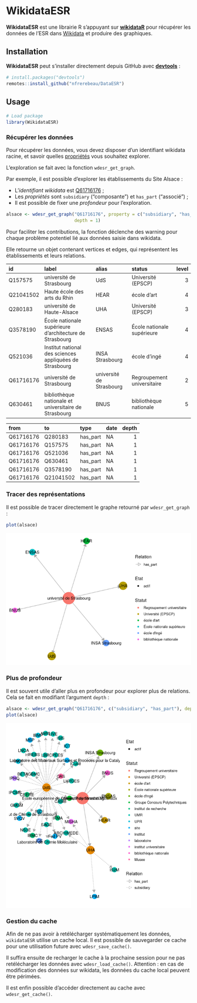 
<!-- README.md is generated from README.Rmd. Please edit that file -->

# WikidataESR

<!-- badges: start -->

<!-- badges: end -->

**WikidataESR** est une librairie R s’appuyant sur
[**wikidataR**](https://github.com/Ironholds/WikidataR) pour récupérer
les données de l’ESR dans [Wikidata](https://www.wikidata.org) et
produire des graphiques.

## Installation

**WikidataESR** peut s’installer directement depuis GitHub avec
[**devtools**](https://github.com/r-lib/devtools) :

``` r
# install.packages("devtools")
remotes::install_github("nfrerebeau/DataESR")
```

## Usage

``` r
# Load package
library(WikidataESR)
```

### Récupérer les données

Pour récupérer les données, vous devez disposer d’un identifiant
wikidata racine, et savoir quelles
[propriétés](https://github.com/juliengossa/DataESR/tree/master/etablissements.esr#liste-proprietes)
vous souhaitez explorer.

L’exploration se fait avec la fonction `wdesr_get_graph`.

Par exemple, il est possible d’explorer les établissements du Site
Alsace :

  - L’*identifiant wikidata* est
    [Q61716176](https://www.wikidata.org/wiki/Q61716176) ;
  - Les *propriétés* sont `subsidiary` (“composante”) et `has_part`
    (“associé”) ;
  - Il est possible de fixer une *profondeur* pour
l’exploration.

<!-- end list -->

``` r
alsace <- wdesr_get_graph("Q61716176", property = c("subsidiary", "has_part"), 
                          depth = 1)
```

Pour faciliter les contributions, la fonction déclenche des warning pour
chaque problème potentiel lié aux données saisie dans wikidata.

Elle retourne un objet contenant vertices et edges, qui représentent les
établissements et leurs
relations.

| id        | label                                                   | alias                    | status                     | level |
| :-------- | :------------------------------------------------------ | :----------------------- | :------------------------- | ----: |
| Q157575   | université de Strasbourg                                | UdS                      | Université (EPSCP)         |     3 |
| Q21041502 | Haute école des arts du Rhin                            | HEAR                     | école d’art                |     4 |
| Q280183   | université de Haute-Alsace                              | UHA                      | Université (EPSCP)         |     3 |
| Q3578190  | École nationale supérieure d’architecture de Strasbourg | ENSAS                    | École nationale supérieure |     4 |
| Q521036   | Institut national des sciences appliquées de Strasbourg | INSA Strasbourg          | école d’ingé               |     4 |
| Q61716176 | université de Strasbourg                                | université de Strasbourg | Regroupement universitaire |     2 |
| Q630461   | bibliothèque nationale et universitaire de Strasbourg   | BNUS                     | bibliothèque nationale     |     5 |

| from      | to        | type      | date | depth |
| :-------- | :-------- | :-------- | :--- | ----: |
| Q61716176 | Q280183   | has\_part | NA   |     1 |
| Q61716176 | Q157575   | has\_part | NA   |     1 |
| Q61716176 | Q521036   | has\_part | NA   |     1 |
| Q61716176 | Q630461   | has\_part | NA   |     1 |
| Q61716176 | Q3578190  | has\_part | NA   |     1 |
| Q61716176 | Q21041502 | has\_part | NA   |     1 |

### Tracer des représentations

Il est possible de tracer directement le graphe retourné par
`wdesr_get_graph` :

``` r
plot(alsace)
```

![](man/figures/README-plot-1.png)<!-- -->

### Plus de profondeur

Il est souvent utile d’aller plus en profondeur pour explorer plus de
relations. Cela se fait en modifiant l’argument `depth`
:

``` r
alsace <- wdesr_get_graph("Q61716176", c("subsidiary", "has_part"), depth = 2)
plot(alsace)
```

![](man/figures/README-wdesr-depth-1.png)<!-- -->

### Gestion du cache

Afin de ne pas avoir à retélécharger systématiquement les données,
`wikidataESR` utilise un cache local. Il est possible de sauvegarder ce
cache pour une utilisation future avec `wdesr_save_cache()`.

Il suffira ensuite de recharger le cache à la prochaine session pour ne
pas retélécharger les données avec `wdesr_load_cache()`. Attention : en
cas de modification des données sur wikidata, les données du cache local
peuvent être périmées.

Il est enfin possible d’accéder directement au cache avec
`wdesr_get_cache()`.
